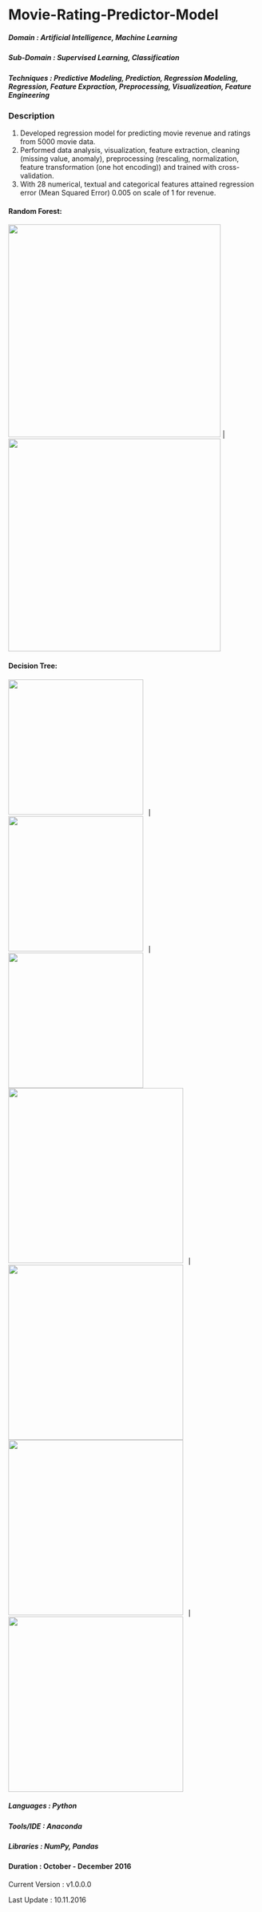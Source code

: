 # Movie-Rating-Predictor-Model

##### Domain             : Artificial Intelligence, Machine Learning
##### Sub-Domain         : Supervised Learning, Classification
##### Techniques         : Predictive Modeling, Prediction, Regression Modeling, Regression, Feature Expraction, Preprocessing, Visualizeation, Feature Engineering

### Description
1. Developed regression model for predicting movie revenue and ratings from 5000 movie data.
2. Performed data analysis, visualization, feature extraction, cleaning (missing value, anomaly), preprocessing (rescaling, normalization, feature transformation (one hot encoding)) and trained with cross-validation.
3. With 28 numerical, textual and categorical features attained regression error (Mean Squared Error) 0.005 on scale of 1 for revenue.



#### Random Forest:
<img src=https://github.com/anjanatiha/Movie-Revenue-Rating-Prediction-System/blob/master/Original/Plot/RFR%20Bar.png width="425"> | <img src=https://github.com/anjanatiha/Movie-Revenue-Rating-Prediction-System/blob/master/Original/Plot/download.png width="425">


#### Decision Tree: 
<kbd>
<img src=https://github.com/anjanatiha/Movie-Revenue-Rating-Prediction-System/blob/master/Original/Plot/DTR%20Bar.png width="270"> | <img src=https://github.com/anjanatiha/Movie-Revenue-Rating-Prediction-System/blob/master/Original/Plot/DTR%20Line.png width="270"> | <img src=https://github.com/anjanatiha/Movie-Revenue-Rating-Prediction-System/blob/master/Original/Plot/download%20(1).png width="270">
</kbd>


<kbd>
<img src=https://github.com/anjanatiha/Movie-Revenue-Rating-Prediction-System/blob/master/Original/Plot/Director.png width="350"/> | <img src=https://github.com/anjanatiha/Movie-Revenue-Rating-Prediction-System/blob/master/Original/Plot/actor%201.png width="350"/>
<img src=https://github.com/anjanatiha/Movie-Revenue-Rating-Prediction-System/blob/master/Original/Plot/actor%202.png width="350"/> | <img src=https://github.com/anjanatiha/Movie-Revenue-Rating-Prediction-System/blob/master/Original/Plot/actor%203.png width="350"/>
</kbd>


##### Languages   : Python
##### Tools/IDE   : Anaconda
##### Libraries   : NumPy, Pandas

#### Duration   : October - December 2016

Current Version  : v1.0.0.0

Last Update      : 10.11.2016
